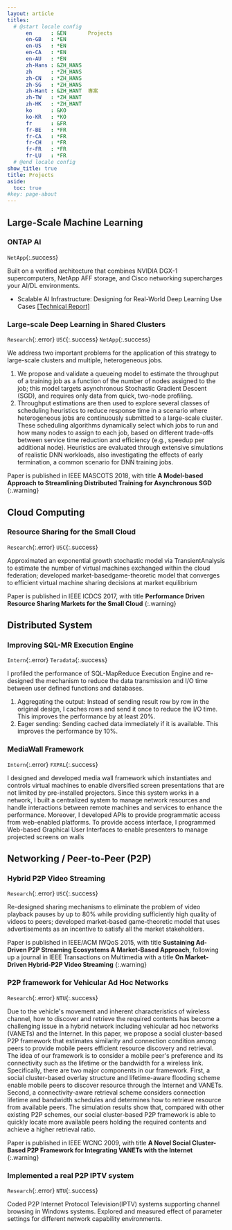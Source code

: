 ```yaml
---
layout: article
titles:
  # @start locale config
      en      : &EN       Projects
      en-GB   : *EN
      en-US   : *EN
      en-CA   : *EN
      en-AU   : *EN
      zh-Hans : &ZH_HANS  
      zh      : *ZH_HANS
      zh-CN   : *ZH_HANS
      zh-SG   : *ZH_HANS
      zh-Hant : &ZH_HANT  專案
      zh-TW   : *ZH_HANT
      zh-HK   : *ZH_HANT
      ko      : &KO       
      ko-KR   : *KO
      fr      : &FR
      fr-BE   : *FR
      fr-CA   : *FR
      fr-CH   : *FR
      fr-FR   : *FR
      fr-LU   : *FR
  # @end locale config
show_title: true
title: Projects
aside:
  toc: true
#key: page-about
---
```


## Large-Scale Machine Learning

### ONTAP AI 

`NetApp`{:.success}

Built on a verified architecture that combines NVIDIA DGX-1 supercomputers, NetApp AFF storage, and Cisco networking supercharges your AI/DL environments.
- Scalable AI Infrastructure: Designing for Real-World Deep Learning Use Cases [[Technical Report]](https://www.netapp.com/us/media/nva-1121-design.pdf)

### Large-scale Deep Learning in Shared Clusters

`Research`{:.error} `USC`{:.success} `NetApp`{:.success}

We address two important problems for the application of this strategy to large-scale clusters and multiple, heterogeneous jobs. 
1. We propose and validate a queueing model to estimate the throughput of a training job as a function of the number of nodes assigned to the job; this model targets asynchronous Stochastic Gradient Descent (SGD), and requires only data from quick, two-node profiling. 
2. Throughput estimations are then used to explore several classes of scheduling heuristics to reduce response time in a scenario where heterogeneous jobs are continuously submitted to a large-scale cluster. These scheduling algorithms dynamically select which jobs to run and how many nodes to assign to each job, based on different trade-offs between service time reduction and efficiency (e.g., speedup per additional node). Heuristics are evaluated through extensive simulations of realistic DNN workloads, also investigating the effects of early termination, a common scenario for DNN training jobs.

Paper is published in IEEE MASCOTS 2018, with title __A Model-based Approach to Streamlining Distributed Training for Asynchronous SGD__
{:.warning}

## Cloud Computing

### Resource Sharing for the Small Cloud

`Research`{:.error} `USC`{:.success}

Approximated an exponential growth stochastic model via TransientAnalysis to estimate the number of virtual machines exchanged within the cloud federation; developed market-basedgame-theoretic model that converges to efficient virtual machine sharing decisions at market equilibrium

Paper is published in IEEE ICDCS 2017, with title __Performance Driven Resource Sharing Markets for the Small Cloud__
{:.warning}

## Distributed System

### Improving SQL-MR Execution Engine 

`Intern`{:.error} `Teradata`{:.success}

I profiled the performance of SQL-MapReduce Execution Engine and re-designed the mechanism to reduce the data transmission and I/O time between user defined functions and databases. 
1. Aggregating the output: Instead of sending result row by row in the original design, I caches rows and send it once to reduce the I/O time. This improves the performance by at least 20%. 
2. Eager sending: Sending cached data immediately if it is available. This improves the performance by 10%. 

### MediaWall Framework 

`Intern`{:.error} `FXPAL`{:.success}

I designed and developed media wall framework which instantiates and controls virtual machines to enable diversified screen presentations that are not limited by pre-installed projectors. Since this system works in a network, I built a centralized system to manage network resources and handle interactions between remote machines and services to enhance the performance. Moreover, I developed APIs to provide programmatic access from web-enabled platforms. To provide access interface, I programmed Web-based Graphical User Interfaces to enable presenters to manage projected screens on walls

<!---
#### Speed up loading large data sets to a Facebook-like system on Cassandra <span class="default-span place-usc">USC - Research</span>
Built Cassandra clusters with small-scale OpenStack virtual machines suitable for Facebook-like social network. Designed mechanisms equally distributing the workload to all running virtual machines. Coded multi-thread systems to handle different kinds of inputs without leaving the system idle.
--->

<!---
#### Performance Analysis for the Speed-Sensitive Channel Assignment
Developed and simulated probability models to correctly analyse the performance of channel assignment with rapid cell phone hand-offs. Explored the effect of adopting random walk or human walk to probability models for assigning channels.
--->
## Networking / Peer-to-Peer (P2P)

### Hybrid P2P Video Streaming

`Research`{:.error} `USC`{:.success}

Re-designed sharing mechanisms to eliminate the problem of video playback pauses by up to 80% while providing sufficiently high quality of videos to peers; developed market-based game-theoretic model that uses advertisements as an incentive to satisfy all the market stakeholders.

Paper is published in IEEE/ACM IWQoS 2015, with title __Sustaining Ad-Driven P2P Streaming Ecosystems A Market-Based Approach__, following up a journal in IEEE Transactions on Multimedia with a title __On Market-Driven Hybrid-P2P Video Streaming__
{:.warning}

<!---
### Implemented a distributed large-scale Digital Signage system 

`Research`{:.success} `NTU`{:.info}

Implemented a distributed large-scale Digital Signage system. Developed partial storage systems for video contents and advertisements by combining Content Distribution Network and Peer-to-Peer technologies
--->

### P2P framework for Vehicular Ad Hoc Networks

`Research`{:.error} `NTU`{:.success}

Due to the vehicle's movement and inherent characteristics of wireless channel, how to discover and retrieve the required contents has become a challenging issue in a hybrid network including vehicular ad hoc networks (VANETs) and the Internet. In this paper, we propose a social cluster-based P2P framework that estimates similarity and connection condition among peers to provide mobile peers efficient resource discovery and retrieval. The idea of our framework is to consider a mobile peer's preference and its connectivity such as the lifetime or the bandwidth for a wireless link. Specifically, there are two major components in our framework. First, a social cluster-based overlay structure and lifetime-aware flooding scheme enable mobile peers to discover resource through the Internet and VANETs. Second, a connectivity-aware retrieval scheme considers connection lifetime and bandwidth schedules and determines how to retrieve resource from available peers. The simulation results show that, compared with other existing P2P schemes, our social cluster-based P2P framework is able to quickly locate more available peers holding the required contents and achieve a higher retrieval ratio.

Paper is published in IEEE WCNC 2009, with title __A Novel Social Cluster-Based P2P Framework for Integrating VANETs with the Internet__
{:.warning}

### Implemented a real P2P IPTV system 

`Research`{:.error} `NTU`{:.success}

Coded P2P Internet Protocol Television(IPTV) systems supporting channel browsing in Windows systems. Explored and measured effect of parameter settings for different network capability environments.

<!---
#### Exploit File Similarity in Peer-to-Peer Networks <span class="default-span place-ntu">NTU</span>
Explored probability of having the same chunks among files in eMule file-sharing environments. Developed sharing mechanism capable of using similar chunks to speed up peer-to-peer file downloading.
--->